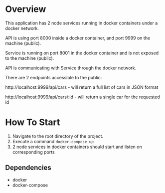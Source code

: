 # Overview

This application has 2 node services running in docker containers under a docker network. 

API is using port 8000 inside a docker container, and port 9999 on the machine (public).

Service is running on port 8001 in the docker container and is not exposed to the machine (public).

API is communicating with Service through the docker network.

There are 2 endpoints accessible to the public:

http://localhost:9999/api/cars - will return a full list of cars in JSON format

http://localhost:9999/api/cars/:id - will return a single car for the requested id

# How To Start
1. Navigate to the root directory of the project.
2. Execute a command `docker-compose up`
3. 2 node services in docker containers should start and listen on corresponding ports

## Dependencies
- docker
- docker-compose
